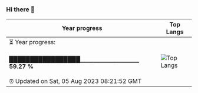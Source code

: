 ### Hi there 👋

| Year progress | Top Langs |
| --- | --- |
| <div>⏳ Year progress: <br><br>  █████████████████▁▁▁▁▁▁▁▁▁▁▁▁▁  **59.27 %** <br> <br>⏰ Updated on Sat, 05 Aug 2023 08:21:52 GMT</div> | ![Top Langs](https://github-readme-stats-one-bice.vercel.app/api/top-langs/?username=yinloonga&layout=compact&theme=dark&role=OWNER,ORGANIZATION_MEMBER,COLLABORATOR) |
